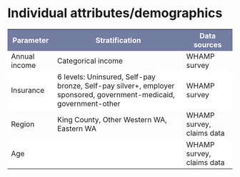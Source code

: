 # Individual attributes/demographics

<table>
<tr><th bgcolor="#737CA1"><font COLOR="#FFFFFF"><strong>Parameter</strong></font></th><th bgcolor="#737CA1"><font COLOR="#FFFFFF"><strong>Stratification</strong></font></th><th bgcolor="#737CA1"><font COLOR="#FFFFFF"><strong>Data sources</strong></font></th></tr>

<tr><td>Annual income</td><td>Categorical income</td><td>WHAMP survey</td></tr>

<tr><td bgcolor="#FFFFFF">Insurance</td><td bgcolor="#FFFFFF">6 levels: Uninsured, Self-pay bronze, Self-pay silver+, employer sponsored, government-medicaid, government-other</td><td bgcolor="#FFFFFF">WHAMP survey</td></tr>

<tr><td>Region</td><td>King County, Other Western WA, Eastern WA</td><td>WHAMP survey, claims data</td></tr>

<tr><td bgcolor="#FFFFFF">Age</td><td bgcolor="#FFFFFF"></td><td bgcolor="#FFFFFF">WHAMP survey, claims data</td></tr>
</table>
